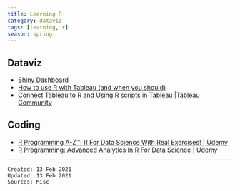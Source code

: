 ```yaml
---
title: Learning R
category: dataviz
tags: [learning, r]
season: spring
---
```


## Dataviz
* [Shiny Dashboard](https://rstudio.github.io/shinydashboard/)
* [How to use R with Tableau (and when you should)](https://www.tableau.com/learn/whitepapers/using-r-and-tableau)
* [Connect Tableau to R and Using R scripts in Tableau |Tableau Community](https://community.tableau.com/thread/236068)
    
## Coding
* [R Programming A-Z™: R For Data Science With Real Exercises! | Udemy](https://www.udemy.com/r-programming/)
* [R Programming: Advanced Analytics In R For Data Science | Udemy](https://www.udemy.com/r-analytics/)

---

    Created: 13 Feb 2021
    Updated: 13 Feb 2021
    Sources: Misc
